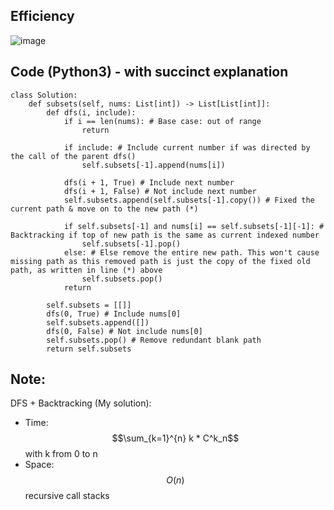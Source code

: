 ## Efficiency
![image](https://github.com/KCP17/Leetcode-solutions/assets/148914885/bfb4a223-ce53-4569-92b8-d1f9280d45a9)

## Code (Python3) - with succinct explanation
```python3 []
class Solution:
    def subsets(self, nums: List[int]) -> List[List[int]]:
        def dfs(i, include):
            if i == len(nums): # Base case: out of range
                return
            
            if include: # Include current number if was directed by the call of the parent dfs()
                self.subsets[-1].append(nums[i])
            
            dfs(i + 1, True) # Include next number
            dfs(i + 1, False) # Not include next number
            self.subsets.append(self.subsets[-1].copy()) # Fixed the current path & move on to the new path (*)
            
            if self.subsets[-1] and nums[i] == self.subsets[-1][-1]: # Backtracking if top of new path is the same as current indexed number
                self.subsets[-1].pop()
            else: # Else remove the entire new path. This won't cause missing path as this removed path is just the copy of the fixed old path, as written in line (*) above
                self.subsets.pop()
            return
        
        self.subsets = [[]]
        dfs(0, True) # Include nums[0]
        self.subsets.append([])
        dfs(0, False) # Not include nums[0]
        self.subsets.pop() # Remove redundant blank path 
        return self.subsets
```
## Note:
DFS + Backtracking (My solution):
- Time: $$\sum_{k=1}^{n} k * C^k_n$$ with k from 0 to n
- Space: $$O(n)$$ recursive call stacks
